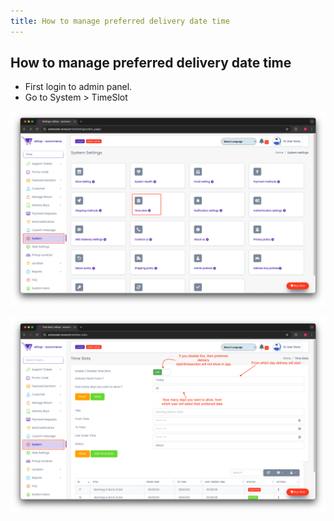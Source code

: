 ```yaml
---
title: How to manage preferred delivery date time
---
```

## How to manage preferred delivery date time

- First login to admin panel.
- Go to System > TimeSlot

![eShop](/img/flutter/timeslot.png) 

![eShop](/img/flutter/timeslot1.png) 
